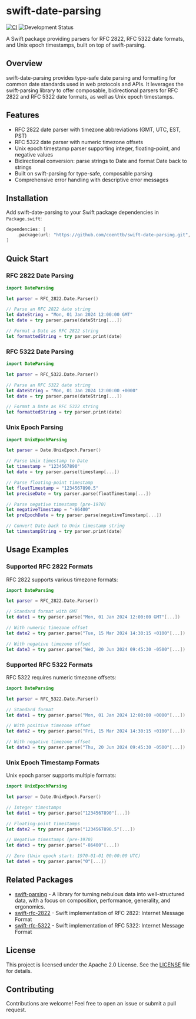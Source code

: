 # swift-date-parsing

[![CI](https://github.com/coenttb/swift-date-parsing/workflows/CI/badge.svg)](https://github.com/coenttb/swift-date-parsing/actions/workflows/ci.yml)
![Development Status](https://img.shields.io/badge/status-active--development-blue.svg)

A Swift package providing parsers for RFC 2822, RFC 5322 date formats, and Unix epoch timestamps, built on top of swift-parsing.

## Overview

swift-date-parsing provides type-safe date parsing and formatting for common date standards used in web protocols and APIs. It leverages the swift-parsing library to offer composable, bidirectional parsers for RFC 2822 and RFC 5322 date formats, as well as Unix epoch timestamps.

## Features

- RFC 2822 date parser with timezone abbreviations (GMT, UTC, EST, PST)
- RFC 5322 date parser with numeric timezone offsets
- Unix epoch timestamp parser supporting integer, floating-point, and negative values
- Bidirectional conversion: parse strings to Date and format Date back to strings
- Built on swift-parsing for type-safe, composable parsing
- Comprehensive error handling with descriptive error messages

## Installation

Add swift-date-parsing to your Swift package dependencies in `Package.swift`:

```swift
dependencies: [
    .package(url: "https://github.com/coenttb/swift-date-parsing.git", from: "0.1.0")
]
```

## Quick Start

### RFC 2822 Date Parsing

```swift
import DateParsing

let parser = RFC_2822.Date.Parser()

// Parse an RFC 2822 date string
let dateString = "Mon, 01 Jan 2024 12:00:00 GMT"
let date = try parser.parse(dateString[...])

// Format a Date as RFC 2822 string
let formattedString = try parser.print(date)
```

### RFC 5322 Date Parsing

```swift
import DateParsing

let parser = RFC_5322.Date.Parser()

// Parse an RFC 5322 date string
let dateString = "Mon, 01 Jan 2024 12:00:00 +0000"
let date = try parser.parse(dateString[...])

// Format a Date as RFC 5322 string
let formattedString = try parser.print(date)
```

### Unix Epoch Parsing

```swift
import UnixEpochParsing

let parser = Date.UnixEpoch.Parser()

// Parse Unix timestamp to Date
let timestamp = "1234567890"
let date = try parser.parse(timestamp[...])

// Parse floating-point timestamp
let floatTimestamp = "1234567890.5"
let preciseDate = try parser.parse(floatTimestamp[...])

// Parse negative timestamp (pre-1970)
let negativeTimestamp = "-86400"
let preEpochDate = try parser.parse(negativeTimestamp[...])

// Convert Date back to Unix timestamp string
let timestampString = try parser.print(date)
```

## Usage Examples

### Supported RFC 2822 Formats

RFC 2822 supports various timezone formats:

```swift
import DateParsing

let parser = RFC_2822.Date.Parser()

// Standard format with GMT
let date1 = try parser.parse("Mon, 01 Jan 2024 12:00:00 GMT"[...])

// With numeric timezone offset
let date2 = try parser.parse("Tue, 15 Mar 2024 14:30:15 +0100"[...])

// With negative timezone offset
let date3 = try parser.parse("Wed, 20 Jun 2024 09:45:30 -0500"[...])
```

### Supported RFC 5322 Formats

RFC 5322 requires numeric timezone offsets:

```swift
import DateParsing

let parser = RFC_5322.Date.Parser()

// Standard format
let date1 = try parser.parse("Mon, 01 Jan 2024 12:00:00 +0000"[...])

// With positive timezone offset
let date2 = try parser.parse("Fri, 15 Mar 2024 14:30:15 +0100"[...])

// With negative timezone offset
let date3 = try parser.parse("Thu, 20 Jun 2024 09:45:30 -0500"[...])
```

### Unix Epoch Timestamp Formats

Unix epoch parser supports multiple formats:

```swift
import UnixEpochParsing

let parser = Date.UnixEpoch.Parser()

// Integer timestamps
let date1 = try parser.parse("1234567890"[...])

// Floating-point timestamps
let date2 = try parser.parse("1234567890.5"[...])

// Negative timestamps (pre-1970)
let date3 = try parser.parse("-86400"[...])

// Zero (Unix epoch start: 1970-01-01 00:00:00 UTC)
let date4 = try parser.parse("0"[...])
```

## Related Packages

- [swift-parsing](https://github.com/pointfreeco/swift-parsing) - A library for turning nebulous data into well-structured data, with a focus on composition, performance, generality, and ergonomics.
- [swift-rfc-2822](https://github.com/swift-web-standards/swift-rfc-2822) - Swift implementation of RFC 2822: Internet Message Format
- [swift-rfc-5322](https://github.com/swift-web-standards/swift-rfc-5322) - Swift implementation of RFC 5322: Internet Message Format

## License

This project is licensed under the Apache 2.0 License. See the [LICENSE](LICENSE) file for details.

## Contributing

Contributions are welcome! Feel free to open an issue or submit a pull request.
